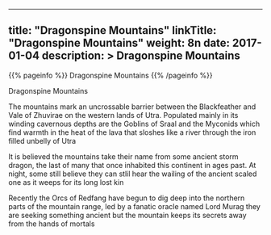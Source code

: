
---
title: "Dragonspine Mountains"
linkTitle: "Dragonspine Mountains"
weight: 8n
date: 2017-01-04
description: >
 Dragonspine Mountains
---

{{% pageinfo %}}
Dragonspine Mountains
{{% /pageinfo %}}

Dragonspine Mountains

The mountains mark an uncrossable barrier between the Blackfeather and Vale of Zhuvirae on the western lands of Utra. Populated mainly in its winding cavernous depths are the Goblins of Sraal and the Myconids which find warmth in the heat of the lava that sloshes like a river through the iron filled unbelly of Utra

It is believed the mountains take their name from some ancient storm dragon, the last of many that once inhabited this continent in ages past. At night, some still believe they can stlil hear the wailing of the ancient scaled one as it weeps for its long lost kin

Recently the Orcs of Redfang have begun to dig deep into the northern parts of the mountain range, led by a fanatic oracle named Lord Murag they are seeking something ancient but the mountain keeps its secrets away from the hands of mortals
